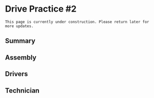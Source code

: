 # Drive Practice #2

```{admonition} Under Construction
This page is currently under construction. Please return later for more updates.
```

## Summary


## Assembly


## Drivers


## Technician
